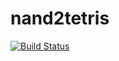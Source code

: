 # nand2tetris

[![Build Status](https://dev.azure.com/zhengrenzheniujie/nand2tetris/_apis/build/status/zhengrenzhe.nand2tetris?branchName=master)](https://dev.azure.com/zhengrenzheniujie/nand2tetris/_build/latest?definitionId=1&branchName=master)